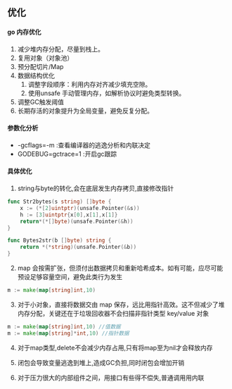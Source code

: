 ## 优化

#### go 内存优化

1. ​​减少堆内存分配​，尽量到栈上。
2. 复用对象（对象池）​
3. 预分配切片/Map​
4. 数据结构优化
   1. 调整字段顺序​​：利用内存对齐减少填充空隙。
   2. 使用unsafe 手动管理内存，如解析协议时避免类型转换。
5. 调整GC触发阈值
6. 长期存活的对象提升为全局变量，避免反复分配。


#### 参数化分析

- -gcflags=-m :查看编译器的逃逸分析和内联决定
- GODEBUG=gctrace=1 :开启gc跟踪

#### 具体优化
1. string与byte的转化,会在底层发生内存拷贝,直接修改指针

```go
func Str2bytes(s string) []byte {
	x := (*[2]uintptr)(unsafe.Pointer(&s))
	h := [3]uintptr{x[0],x[1],x[1]}
	return*(*[]byte)(unsafe.Pointer(&h))
}

func Bytes2str(b []byte) string {
	return *(*string)(unsafe.Pointer(&b))
}

```
2. map 会按需扩张，但须付出数据拷贝和重新哈希成本。如有可能，应尽可能预设足够容量空间，避免此类行为发生

```go
m := make(map[string]int,10)
```

3. 对于小对象，直接将数据交由 map 保存，远比用指针高效。这不但减少了堆内存分配，关键还在于垃圾回收器不会扫描非指针类型 key/value 对象

```go
m := make(map[string]int,10) //值数据
m := make(map[string]*int,10) //指针数据
```

4. 对于map类型,delete不会减少内存占用,只有将map至为nil才会释放内存

6. 闭包会导致变量逃逸到堆上,造成GC负担,同时闭包会增加开销

7. 对于压力很大的内部组件之间，用接口有些得不偿失,普通调用用内联

